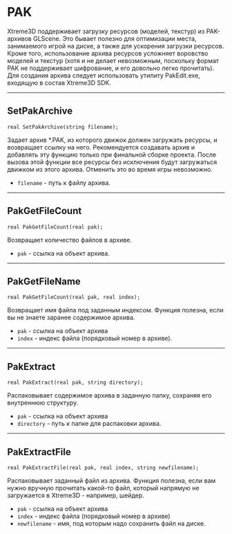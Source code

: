 # PAK

Xtreme3D поддерживает загрузку ресурсов (моделей, текстур) из PAK-архивов GLScene. Это бывает полезно для оптимизации места, занимаемого игрой на диске, а также для ускорения загрузки ресурсов. Кроме того, использование архива ресурсов усложняет воровство моделей и текстур (хотя и не делает невозможным, поскольку формат PAK не поддерживает шифрование, и его довольно легко прочитать). Для создания архива следует использовать утилиту PakEdit.exe, входящую в состав Xtreme3D SDK.

---
## SetPakArchive

`real SetPakArchive(string filename);`

Задает архив *.PAK, из которого движок должен загружать ресурсы, и возвращает ссылку на него. Рекомендуется создавать архив и добавлять эту функцию только при финальной сборке проекта. После вызова этой функции все ресурсы без исключения будут загружаться движком из этого архива. Отменить это во время игры невозможно.

- `filename` - путь к файлу архива.

---
## PakGetFileCount

`real PakGetFileCount(real pak);`

Возвращает количество файлов в архиве.

- `pak` - ссылка на объект архива.

---
## PakGetFileName

`real PakGetFileCount(real pak, real index);`

Возвращает имя файла под заданным индексом. Функция полезна, если вы не знаете заранее содержимое архива.

- `pak` - ссылка на объект архива
- `index` - индекс файла (порядковый номер в архиве).

---
## PakExtract

`real PakExtract(real pak, string directory);`

Распаковывает содержимое архива в заданную папку, сохраняя его внутреннюю структуру.

- `pak` - ссылка на объект архива
- `directory` - путь к папке для распаковки архива.

---
## PakExtractFile

`real PakExtractFile(real pak, real index, string newfilename);`

Распаковывает заданный файл из архива. Функция полезна, если вам нужно вручную прочитать какой-то файл, который напрямую не загружается в Xtreme3D - например, шейдер. 

- `pak` - ссылка на объект архива
- `index` - индекс файла (порядковый номер в архиве)
- `newfilename` - имя, под которым надо сохранить файл на диске.
